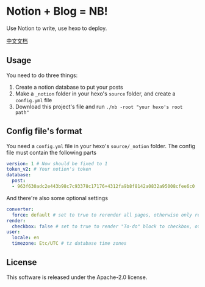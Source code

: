 # Notion + Blog = NB!

Use Notion to write, use hexo to deploy.

[中文文档](https://www.notion.so/singee/NotionBlog-44f5de5864fa4ef19dda4d7f57ab3652)

## Usage

You need to do three things:

1. Create a notion database to put your posts
2. Make a `_notion` folder in your hexo's `source` folder, and create a `config.yml` file
3. Download this project's file and run `./nb -root "your hexo's root path"`


## Config file's format

You need a `config.yml` file in your hexo's `source/_notion` folder. The config file must contain the following parts

```yaml
version: 1 # Now should be fixed to 1
token_v2: # Your notion's token
database:
  post:
  - 963f630adc2e443b98c7c93378c17176+4312fa9b8f8142a0832a95008cfee6c0

```

And there're also some optional settings
```yaml
converter:
  force: default # set to true to rerender all pages, otherwise only rerender edited files
render:
  checkbox: false # set to true to render "To-do" block to checkbox, otherwise to normal list
user:
  locale: en
  timezone: Etc/UTC # tz database time zones
```




## License

This software is released under the Apache-2.0 license.